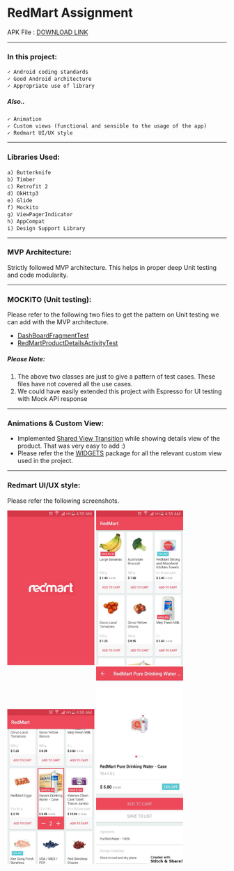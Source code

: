 # RedMart Assignment
APK File : [DOWNLOAD LINK](https://drive.google.com/open?id=0BxJ0KCoLDAvnX05LazNaNFdrS0U)

---
### In this project:
```
✓ Android coding standards
✓ Good Android architecture
✓ Appropriate use of library
```
##### Also..
```✓ Test (Unit Test)
✓ Animation
✓ Custom views (functional and sensible to the usage of the app)
✓ Redmart UI/UX style
```
---
### Libraries Used:
```
a) Butterknife 
b) Timber
c) Retrofit 2
d) OkHttp3
e) Glide
f) Mockito
g) ViewPagerIndicator
h) AppCompat
i) Design Support Library
```
---
### MVP Architecture:
Strictly followed MVP architecture. This helps in proper deep Unit testing and code modularity.

---
### MOCKITO (Unit testing):
Please refer to the following two files to get the pattern on Unit testing we can add with the MVP architecture.
- [DashBoardFragmentTest](https://github.com/AabidMulani/android-redmart-assignment/blob/master/app/src/test/java/com/redmartassignment/android/app/fragment/DashBoardFragmentTest.java)
- [RedMartProductDetailsActivityTest](https://github.com/AabidMulani/android-redmart-assignment/blob/master/app/src/test/java/com/redmartassignment/android/app/activities/RedMartProductDetailsActivityTest.java)

##### Please Note:
1) The above two classes are just to give a pattern of test cases. These files have not covered all the use cases.
2) We could have easily extended this project with Espresso for UI testing with Mock API response

---
### Animations & Custom View:

- Implemented [Shared View Transition](https://www.youtube.com/watch?v=nA2Axt5LjKQ) while showing details view of the product. That was very easy to add :)
- Please refer the the [WIDGETS](https://github.com/AabidMulani/android-redmart-assignment/tree/master/app/src/main/java/com/redmartassignment/android/widgets) package for all the relevant custom view used in the project.


---
### Redmart UI/UX style:
Please refer the following screenshots.

 <img src="https://github.com/AabidMulani/android-redmart-assignment/blob/develop/screenshots/photo_2017-08-28_05-01-03.jpg?raw=true" width="200">
 <img src="https://github.com/AabidMulani/android-redmart-assignment/blob/develop/screenshots/photo_2017-08-28_05-01-07.jpg?raw=true" width="200">
 <img src="https://github.com/AabidMulani/android-redmart-assignment/blob/develop/screenshots/photo_2017-08-28_05-01-15.jpg?raw=true" width="200">
 <img src="https://github.com/AabidMulani/android-redmart-assignment/blob/develop/screenshots/photo_2017-08-28_05-01-52.jpg?raw=true" width="200">
